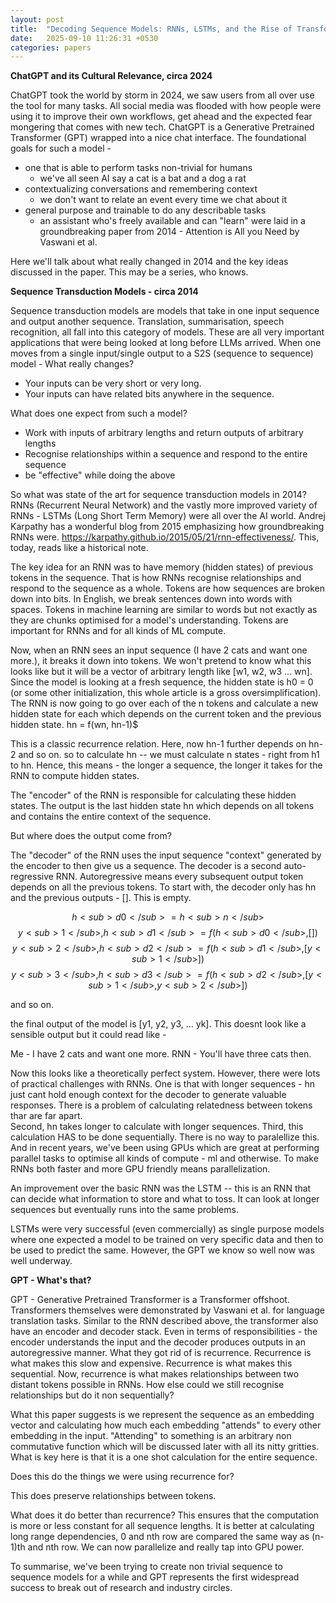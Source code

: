 ```yaml
---
layout: post
title:  "Decoding Sequence Models: RNNs, LSTMs, and the Rise of Transformers"
date:   2025-09-10 11:26:31 +0530
categories: papers
---
```



**ChatGPT and its Cultural Relevance, circa 2024**

ChatGPT took the world by storm in 2024, we saw users from all over use the tool for many tasks. All social media was flooded with how people were using it to improve their own workflows, get ahead and the expected fear mongering that comes with new tech. 
ChatGPT is a Generative Pretrained Transformer (GPT) wrapped into a nice chat interface. The foundational goals for such a model -
- one that is able to perform tasks non-trivial for humans 
    - we've all seen AI say a cat is a bat and a dog a rat
- contextualizing conversations and remembering context
    - we don't want to relate an event every time we chat about it
- general purpose and trainable to do any describable tasks
    - an assistant who's freely available and can "learn"
were laid in a groundbreaking paper from 2014 - Attention is All you Need by Vaswani et al. 


Here we'll talk about what really changed in 2014 and the key ideas discussed in the paper. This may be a series, who knows.

**Sequence Transduction Models - circa 2014**

Sequence transduction models are models that take in one input sequence and output another sequence. Translation, summarisation, speech recognition, all fall into this category of models. These are all very important applications that were being looked at long before LLMs arrived. 
When one moves from a single input/single output to a S2S (sequence to sequence) model - What really changes? 
- Your inputs can be very short or very long. 
- Your inputs can have related bits anywhere in the sequence.

What does one expect from such a model? 
- Work with inputs of arbitrary lengths and return outputs of arbitrary lengths 
- Recognise relationships within a sequence and respond to the entire sequence
- be "effective" while doing the above

So what was state of the art for sequence transduction models in 2014? 
RNNs (Recurrent Neural Network) and the vastly more improved variety of RNNs - LSTMs (Long Short Term Memory) were all over the AI world. 
Andrej Karpathy has a wonderful blog from 2015 emphasizing how groundbreaking RNNs were. https://karpathy.github.io/2015/05/21/rnn-effectiveness/. This, today, reads like a historical note. 

The key idea for an RNN was to have memory (hidden states) of previous tokens in the sequence. That is how RNNs recognise relationships and respond to the sequence as a whole. Tokens are how sequences are broken down into bits. In English, we break sentences down into words with spaces. Tokens in machine learning are similar to words but not exactly as they are chunks optimised for a model's understanding. Tokens are important for RNNs and for all kinds of ML compute.

Now,  when an RNN sees an input sequence (I have 2 cats and want one more.), it breaks it down into tokens. We won't pretend to know what this looks like but it will be a vector of arbitrary length like
[w1, w2, w3 ... wn]. Since the model is looking at a fresh sequence, the hidden state is h0 = 0 (or some other initialization, this whole article is a gross oversimplification). 
The RNN is now going to go over each of the n tokens and calculate a new hidden state for each which depends on the current token and the previous hidden state.
hn = f(wn, hn-1)$

This is a classic recurrence relation. Here, now hn-1 further depends on hn-2 and so on. so to calculate hn -- we must calculate n states - right from h1 to hn. Hence, this means - the longer a sequence, the longer it takes for the RNN to compute hidden states. 

The "encoder" of the RNN is responsible for calculating these hidden states. The output is the last hidden state hn which depends on all tokens and contains the entire context of the sequence. 

But where does the output come from? 

The "decoder" of the RNN uses the input sequence "context" generated by the encoder to then give us a sequence. The decoder is a second auto-regressive RNN. Autoregressive means every subsequent output token depends on all the previous tokens. 
To start with, the decoder only has hn and the previous outputs - []. This is empty. 

$$ h<sub>d0</sub> = h<sub>n</sub> $$
$$ y<sub>1</sub>, h<sub>d1</sub> = f(h<sub>d0</sub>, []) $$
$$ y<sub>2</sub>, h<sub>d2</sub> = f(h<sub>d1</sub>, [y<sub>1</sub>])$$
$$ y<sub>3</sub>, h<sub>d3</sub> = f(h<sub>d2</sub>, [y<sub>1</sub>, y<sub>2</sub>])$$

and so on. 

the final output of the model is [y1, y2, y3, ... yk]. This doesnt look like a sensible output but it could read like - 

Me - I have 2 cats and want one more.
RNN - You'll have three cats then.

Now this looks like a theoretically perfect system. However, there were lots of practical challenges with RNNs. 
One is that with longer sequences - hn just cant hold enough context for the decoder to generate valuable responses. There is a problem of calculating relatedness between tokens thar are far apart.  
Second, hn takes longer to calculate with longer sequences. 
Third, this calculation HAS to be done sequentially. There is no way to paralellize this. And in recent years, we've been using GPUs which are great at performing parallel tasks to optimise all kinds of compute - ml and otherwise. To make RNNs both faster and more GPU friendly means parallelization.

An improvement over the basic RNN was the LSTM -- this is an RNN that can decide what information to store and what to toss. It can look at longer sequences but eventually runs into the same problems. 

LSTMs were very  successful (even commercially) as single purpose models where one expected a model to be trained on very specific data and then to be used to predict the same. 
However, the GPT we know so well now was well underway. 

**GPT - What's that?** 

GPT - Generative Pretrained Transformer is a Transformer offshoot. Transformers themselves were demonstrated by Vaswani et al. for language translation tasks. Similar to the RNN described above, the transformer also have an encoder and decoder stack. 
Even in terms of responsibilities - the encoder understands the input and the decoder produces outputs in an autoregressive manner. What they got rid of is recurrence. Recurrence is what makes this slow and expensive. Recurrence is what makes this sequential. Now, recurrence is what makes relationships between two distant tokens possible in RNNs. How else could we still recognise relationships but do it non sequentially? 

What this paper suggests is we represent the sequence as an embedding vector and calculating how much each embedding "attends" to every other embedding in the input. "Attending" to something is an arbitrary non commutative function which will be discussed later with all its nitty gritties. What is key here is that it is a one shot calculation for the entire sequence.

Does this do the things we were using recurrence for? 

This does preserve relationships between tokens. 

What does it do better than recurrence? 
This ensures that the computation is more or less constant for all sequence lengths.
It is better at calculating long range dependencies, 0 and nth row are compared the same way as (n-1)th and nth row.
We can now parallelize and really tap into GPU power.

To summarise, we've been trying to create non trivial sequence to sequence models for a while and GPT represents the first widespread success to break out of research and industry circles.
